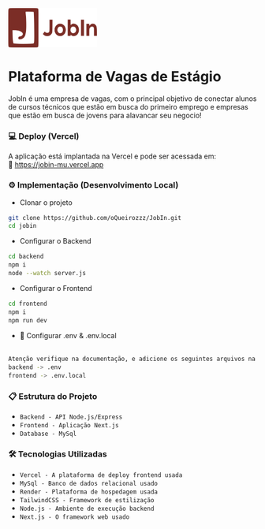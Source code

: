 <img src="/frontend/public/img/global/logo_completa.svg" width="180" height="80">

# Plataforma de Vagas de Estágio

JobIn é uma empresa de vagas, com o principal objetivo de conectar alunos de cursos técnicos que estão em busca do primeiro emprego e empresas que estão em busca de jovens para alavancar seu negocio!

### 💻 Deploy (Vercel)

A aplicação está implantada na Vercel e pode ser acessada em:  
🔗 https://jobin-mu.vercel.app

### ⚙️ Implementação (Desenvolvimento Local)

- Clonar o projeto

```bash
git clone https://github.com/oQueirozzz/JobIn.git
cd jobin
```

- Configurar o Backend

```bash
cd backend
npm i
node --watch server.js
```

- Configurar o Frontend

```bash
cd frontend
npm i
npm run dev
```
- 🚨 Configurar .env & .env.local


```bash

Atenção verifique na documentação, e adicione os seguintes arquivos na raiz das seguintes pastas
backend -> .env 
frontend -> .env.local
```

### 📋 Estrutura do Projeto

- `Backend - API Node.js/Express` 
- `Frontend - Aplicação Next.js` 
- `Database - MySql` 


### 🛠️ Tecnologias Utilizadas

- `Vercel - A plataforma de deploy frontend usada`
- `MySql - Banco de dados relacional usado`
- `Render - Plataforma de hospedagem usada`
- `TailwindCSS - Framework de estilização`
- `Node.js - Ambiente de execução backend`
- `Next.js - O framework web usado`